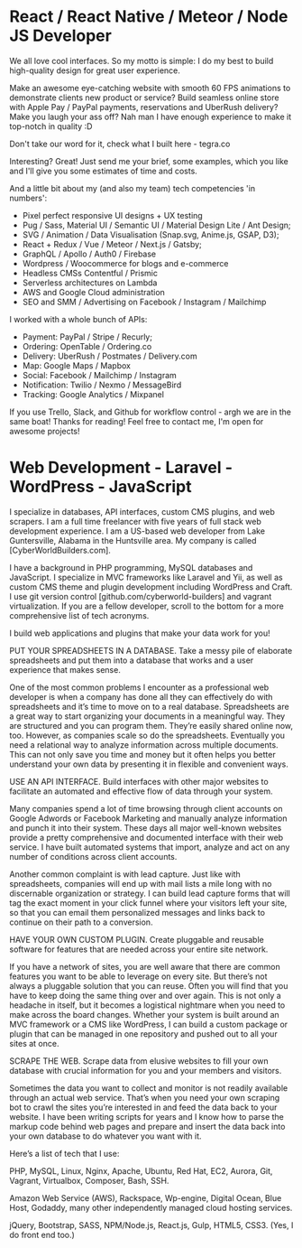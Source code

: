 # React / React Native / Meteor / Node JS Developer
We all love cool interfaces. So my motto is simple: I do my best to build high-quality design for great user experience.

Make an awesome eye-catching website with smooth 60 FPS animations to demonstrate clients new product or service? Build seamless online store with Apple Pay / PayPal payments, reservations and UberRush delivery? Make you laugh your ass off? Nah man I have enough experience to make it top-notch in quality :D

Don't take our word for it, check what I built here - tegra.co

Interesting? Great! Just send me your brief, some examples, which you like and I'll give you some estimates of time and costs.

And a little bit about my (and also my team) tech competencies 'in numbers':

- Pixel perfect responsive UI designs + UX testing
- Pug / Sass, Material UI / Semantic UI / Material Design Lite / Ant Design;
- SVG / Animation / Data Visualisation (Snap.svg, Anime.js, GSAP, D3);
- React + Redux / Vue / Meteor / Next.js / Gatsby;
- GraphQL / Apollo / Auth0 / Firebase
- Wordpress / Woocommerce for blogs and e-commerce
- Headless CMSs Contentful / Prismic
- Serverless architectures on Lambda
- AWS and Google Cloud administration
- SEO and SMM / Advertising on Facebook / Instagram / Mailchimp

I worked with a whole bunch of APIs:

- Payment: PayPal / Stripe / Recurly;
- Ordering: OpenTable / Ordering.co
- Delivery: UberRush / Postmates / Delivery.com
- Map: Google Maps / Mapbox
- Social: Facebook / Mailchimp / Instagram
- Notification: Twilio / Nexmo / MessageBird
- Tracking: Google Analytics / Mixpanel

If you use Trello, Slack, and Github for workflow control - argh we are in the same boat! Thanks for reading! Feel free to contact me, I'm open for awesome projects!


# Web Development - Laravel - WordPress - JavaScript
 I specialize in databases, API interfaces, custom CMS plugins, and web scrapers. I am a full time freelancer with five years of full stack web development experience. I am a US-based web developer from Lake Guntersville, Alabama in the Huntsville area. My company is called [CyberWorldBuilders.com].

I have a background in PHP programming, MySQL databases and JavaScript. I specialize in MVC frameworks like Laravel and Yii, as well as custom CMS theme and plugin development including WordPress and Craft. I use git version control [github.com/cyberworld-builders] and vagrant virtualization. If you are a fellow developer, scroll to the bottom for a more comprehensive list of tech acronyms.

I build web applications and plugins that make your data work for you!

PUT YOUR SPREADSHEETS IN A DATABASE. Take a messy pile of elaborate spreadsheets and put them into a database that works and a user experience that makes sense.

One of the most common problems I encounter as a professional web developer is when a company has done all they can effectively do with spreadsheets and it’s time to move on to a real database. Spreadsheets are a great way to start organizing your documents in a meaningful way. They are structured and you can program them. They’re easily shared online now, too. However, as companies scale so do the spreadsheets. Eventually you need a relational way to analyze information across multiple documents. This can not only save you time and money but it often helps you better understand your own data by presenting it in flexible and convenient ways.

USE AN API INTERFACE. Build interfaces with other major websites to facilitate an automated and effective flow of data through your system.

Many companies spend a lot of time browsing through client accounts on Google Adwords or Facebook Marketing and manually analyze information and punch it into their system. These days all major well-known websites provide a pretty comprehensive and documented interface with their web service. I have built automated systems that import, analyze and act on any number of conditions across client accounts.

Another common complaint is with lead capture. Just like with spreadsheets, companies will end up with mail lists a mile long with no discernable organization or strategy. I can build lead capture forms that will tag the exact moment in your click funnel where your visitors left your site, so that you can email them personalized messages and links back to continue on their path to a conversion.

HAVE YOUR OWN CUSTOM PLUGIN. Create pluggable and reusable software for features that are needed across your entire site network.

If you have a network of sites, you are well aware that there are common features you want to be able to leverage on every site. But there’s not always a pluggable solution that you can reuse. Often you will find that you have to keep doing the same thing over and over again. This is not only a headache in itself, but it becomes a logistical nightmare when you need to make across the board changes. Whether your system is built around an MVC framework or a CMS like WordPress, I can build a custom package or plugin that can be managed in one repository and pushed out to all your sites at once.

SCRAPE THE WEB. Scrape data from elusive websites to fill your own database with crucial information for you and your members and visitors.

Sometimes the data you want to collect and monitor is not readily available through an actual web service. That’s when you need your own scraping bot to crawl the sites you’re interested in and feed the data back to your website. I have been writing scripts for years and I know how to parse the markup code behind web pages and prepare and insert the data back into your own database to do whatever you want with it.

Here’s a list of tech that I use:

PHP, MySQL, Linux, Nginx, Apache, Ubuntu, Red Hat, EC2, Aurora, Git, Vagrant, Virtualbox, Composer, Bash, SSH.

Amazon Web Service (AWS), Rackspace, Wp-engine, Digital Ocean, Blue Host, Godaddy, many other independently managed cloud hosting services.

jQuery, Bootstrap, SASS, NPM/Node.js, React.js, Gulp, HTML5, CSS3. (Yes, I do front end too.)
